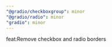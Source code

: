 ```yaml
---
"@gradio/checkboxgroup": minor
"@gradio/radio": minor
"gradio": minor
---
```


feat:Remove checkbox and radio borders
